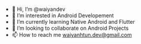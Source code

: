 - 👋 Hi, I’m @waiyandev
- 👀 I’m interested in Android Developement
- 🌱 I’m currently learning Native Android and Flutter
- 💞️ I’m looking to collaborate on Android Projects
- 📫 How to reach me waiyanhtun.dev@gmail.com

